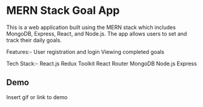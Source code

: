 
# MERN Stack Goal App
This is a web application built using the MERN stack which includes MongoDB, Express, React, and Node.js. The app allows users to set and track their daily goals.

Features:-
User registration and login
Viewing completed goals

Tech Stack:-
React.js
Redux Toolkit
React Router
MongoDB
Node.js
Express




## Demo

Insert gif or link to demo

